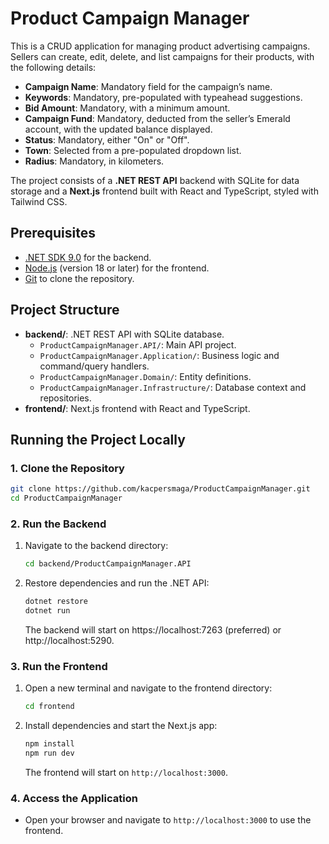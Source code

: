 # Product Campaign Manager

This is a CRUD application for managing product advertising campaigns. Sellers can create, edit, delete, and list campaigns for their products, with the following details:

- **Campaign Name**: Mandatory field for the campaign’s name.
- **Keywords**: Mandatory, pre-populated with typeahead suggestions.
- **Bid Amount**: Mandatory, with a minimum amount.
- **Campaign Fund**: Mandatory, deducted from the seller’s Emerald account, with the updated balance displayed.
- **Status**: Mandatory, either "On" or "Off".
- **Town**: Selected from a pre-populated dropdown list.
- **Radius**: Mandatory, in kilometers.

The project consists of a **.NET REST API** backend with SQLite for data storage and a **Next.js** frontend built with React and TypeScript, styled with Tailwind CSS.

## Prerequisites

- [.NET SDK 9.0](https://dotnet.microsoft.com/download/dotnet/9.0) for the backend.
- [Node.js](https://nodejs.org/) (version 18 or later) for the frontend.
- [Git](https://git-scm.com/) to clone the repository.

## Project Structure

- **backend/**: .NET REST API with SQLite database.
  - `ProductCampaignManager.API/`: Main API project.
  - `ProductCampaignManager.Application/`: Business logic and command/query handlers.
  - `ProductCampaignManager.Domain/`: Entity definitions.
  - `ProductCampaignManager.Infrastructure/`: Database context and repositories.
- **frontend/**: Next.js frontend with React and TypeScript.

## Running the Project Locally

### 1. Clone the Repository
```bash
git clone https://github.com/kacpersmaga/ProductCampaignManager.git
cd ProductCampaignManager
```

### 2. Run the Backend
1. Navigate to the backend directory:
   ```bash
   cd backend/ProductCampaignManager.API
   ```
2. Restore dependencies and run the .NET API:
   ```bash
   dotnet restore
   dotnet run
   ```
   The backend will start on https://localhost:7263 (preferred) or http://localhost:5290.

### 3. Run the Frontend
1. Open a new terminal and navigate to the frontend directory:
   ```bash
   cd frontend
   ```
2. Install dependencies and start the Next.js app:
   ```bash
   npm install
   npm run dev
   ```
   The frontend will start on `http://localhost:3000`.

### 4. Access the Application
- Open your browser and navigate to `http://localhost:3000` to use the frontend.
